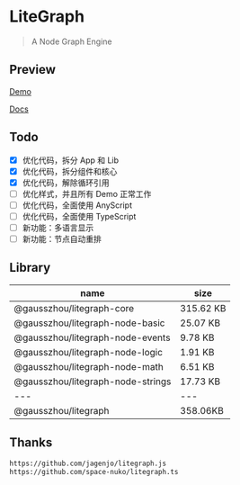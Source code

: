 # LiteGraph

> A Node Graph Engine

## Preview

[Demo](https://gausszhou.github.io/litegraph/demo)

[Docs](https://gausszhou.github.io/litegraph/docs)

## Todo

- [x] 优化代码，拆分 App 和 Lib
- [x] 优化代码，拆分组件和核心
- [x] 优化代码，解除循环引用
- [ ] 优化样式，并且所有 Demo 正常工作
- [ ] 优化代码，全面使用 AnyScript
- [ ] 优化代码，全面使用 TypeScript
- [ ] 新功能：多语言显示
- [ ] 新功能：节点自动重排

## Library

| name                              | size      |
| --------------------------------- | --------- |
| @gausszhou/litegraph-core         | 315.62 KB |
| @gausszhou/litegraph-node-basic   | 25.07 KB  |
| @gausszhou/litegraph-node-events  | 9.78 KB |
| @gausszhou/litegraph-node-logic   | 1.91 KB   |
| @gausszhou/litegraph-node-math    | 6.51 KB   |
| @gausszhou/litegraph-node-strings | 17.73 KB   |
| ---                               | ---       |
| @gausszhou/litegraph              | 358.06KB  |

## Thanks

```bash
https://github.com/jagenjo/litegraph.js
https://github.com/space-nuko/litegraph.ts
```
